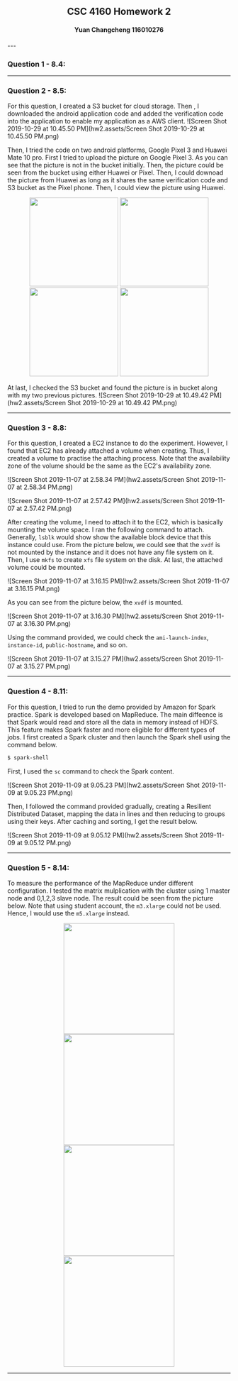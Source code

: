 <h2 align="middle"> CSC 4160 Homework 2 </h2>
<h4 align="middle"> Yuan Changcheng 116010276 </h4>
---

### Question 1 - 8.4:

---

### Question 2 - 8.5:

For this question, I created a S3 bucket for cloud storage. Then , I downloaded the android application code and added the verification code into the application to enable my application as a AWS client. ![Screen Shot 2019-10-29 at 10.45.50 PM](hw2.assets/Screen Shot 2019-10-29 at 10.45.50 PM.png)

Then, I tried the code on two android platforms, Google Pixel 3 and Huawei Mate 10 pro. First I tried to upload the picture on Google Pixel 3. As you can see that the picture is not in the bucket initially. Then, the picture could be seen from the bucket using either Huawei or Pixel. Then, I could downoad the picture from Huawei as long as it shares the same verification code and S3 bucket as the Pixel phone. Then, I could view the picture using Huawei.  

<figure class="half" align="middle">
  <img src=hw2.assets/Screenshot_1572360126-3525125.png width="200">
  <img src=hw2.assets/Screenshot_1572360181.png width="200">
  <img src=hw2.assets/WechatIMG1.jpeg width="200">
  <img src=hw2.assets/WechatIMG2.jpeg width="200">
</figure>

At last, I checked the S3 bucket and found the picture is in bucket along with my two previous pictures. ![Screen Shot 2019-10-29 at 10.49.42 PM](hw2.assets/Screen Shot 2019-10-29 at 10.49.42 PM.png)

---

### Question 3 - 8.8:

For this question, I created a EC2 instance to do the experiment. However, I found that EC2 has already attached a volume when creating. Thus, I created a volume to practise the attaching process. Note that the availability zone of the volume should be the same as the EC2's availability zone. 

![Screen Shot 2019-11-07 at 2.58.34 PM](hw2.assets/Screen Shot 2019-11-07 at 2.58.34 PM.png)

![Screen Shot 2019-11-07 at 2.57.42 PM](hw2.assets/Screen Shot 2019-11-07 at 2.57.42 PM.png)

After creating the volume, I need to attach it to the EC2, which is basically mounting the volume space. I ran the following command to attach. Generally, `lsblk` would show show the available block device that this instance could use. From the picture below, we could see that the `xvdf` is not mounted by the instance and it does not have any file system on it. Then, I use `mkfs` to create `xfs` file system on the disk. At last, the attached volume could be mounted. 

![Screen Shot 2019-11-07 at 3.16.15 PM](hw2.assets/Screen Shot 2019-11-07 at 3.16.15 PM.png)

  As you can see from the picture below, the `xvdf` is mounted. 

![Screen Shot 2019-11-07 at 3.16.30 PM](hw2.assets/Screen Shot 2019-11-07 at 3.16.30 PM.png)

Using the command provided, we could check the `ami-launch-index`, `instance-id`, `public-hostname`, and so on. 

![Screen Shot 2019-11-07 at 3.15.27 PM](hw2.assets/Screen Shot 2019-11-07 at 3.15.27 PM.png)

---

### Question 4 - 8.11:

For this question, I tried to run the demo provided by Amazon for Spark practice. Spark is developed based on MapReduce. The main diffeence is that Spark would read and store all the data in memory instead of HDFS. This feature makes Spark faster and more eligible for different types of jobs. I first created a Spark cluster and then launch the Spark shell using the command below.

```bash
$ spark-shell
```

First, I used the `sc` command to check the Spark content. 

![Screen Shot 2019-11-09 at 9.05.23 PM](hw2.assets/Screen Shot 2019-11-09 at 9.05.23 PM.png)

Then, I followed the command provided gradually, creating a Resilient Distributed Dataset, mapping the data in lines and then reducing to groups using their keys. After caching and sorting, I get the result below. 

![Screen Shot 2019-11-09 at 9.05.12 PM](hw2.assets/Screen Shot 2019-11-09 at 9.05.12 PM.png)

---

### Question 5 - 8.14:

To measure the performance of the MapReduce under different configuration. I tested the matrix mulplication with the cluster using 1 master node and 0,1,2,3 slave node. The result could be seen from the picture below. Note that using student account, the `m3.xlarge` could not be used. Hence, I would use the `m5.xlarge` instead. 

<figure class="half" align="middle">
  <img src=hw2.assets/master-1-slave-0.png width="250">
  <img src=hw2.assets/master-1-slave-1.png width="250">
  <img src=hw2.assets/master-1-slave-2.png width="250">
  <img src=hw2.assets/master-1-slave-3.png width="250">
</figure>



---

